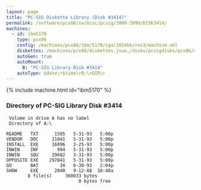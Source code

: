 ```yaml
---
layout: page
title: "PC-SIG Diskette Library (Disk #3414)"
permalink: /software/pcx86/sw/misc/pcsig/3000-3999/DISK3414/
machines:
  - id: ibm5170
    type: pcx86
    config: /machines/pcx86/ibm/5170/cga/1024kb/rev3/machine.xml
    diskettes: /machines/pcx86/diskettes.json,/disks/pcsigdisks/pcx86/diskettes.json
    autoGen: true
    autoMount:
      B: "PC-SIG Library Disk #3414"
    autoType: $date\r$time\rB:\rDIR\r
---
```


{% include machine.html id="ibm5170" %}

### Directory of PC-SIG Library Disk #3414

     Volume in drive A has no label
     Directory of A:\

    README   TXT      1505   5-31-93   5:00p
    VENDOR   DOC     11041   5-31-93   5:00p
    INSTALL  EXE     16896   3-25-93   5:00p
    INWIN    INF       994   5-31-93   5:00p
    INWIN    SQU     29682   3-31-93   5:00p
    OPPOSITE EXE    297841   5-31-93   5:00p
    GO       BAT        34   6-30-93   2:04p
    SHOW     EXE      2040   9-12-88  10:48a
            8 file(s)     360033 bytes
                               0 bytes free
